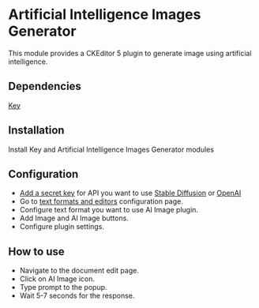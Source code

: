 # Artificial Intelligence Images Generator

This module provides a CKEditor 5 plugin to generate image using artificial
intelligence.

## Dependencies
[Key](https://www.drupal.org/project/key)

## Installation
Install Key and Artificial Intelligence Images Generator modules

## Configuration
* [Add a secret key](/admin/config/system/keys) for API you want to use
  [Stable Diffusion](https://stablediffusionapi.com/settings/api) or [OpenAI](https://platform.openai.com/)
* Go to [text formats and editors](/admin/config/content/formats) configuration
  page.
* Configure text format you want to use AI Image plugin.
* Add Image and AI Image buttons.
* Configure plugin settings.

## How to use
* Navigate to the document edit page. 
* Click on AI Image icon.
* Type prompt to the popup.
* Wait 5-7 seconds for the response.
